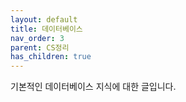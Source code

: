 ```yaml
---
layout: default
title: 데이터베이스
nav_order: 3
parent: CS정리
has_children: true
---
```


기본적인 데이터베이스 지식에 대한 글입니다.